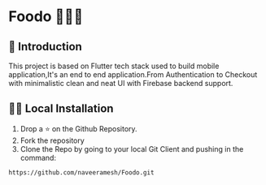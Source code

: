 # Foodo 🍗🧆🍖

## 📌 Introduction 

This project is based on Flutter tech stack used to build mobile application,It's an end to end application.From Authentication to Checkout with minimalistic clean and neat UI with Firebase backend support.

## 🏃‍♂️ Local Installation

1. Drop a ⭐ on the Github Repository. 
2. Fork the repository 
3. Clone the Repo by going to your local Git Client and pushing in the command: 


```sh
https://github.com/naveeramesh/Foodo.git
```


